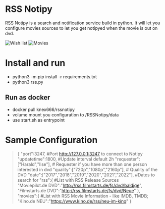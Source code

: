 # RSS Notipy

RSS Notipy is a search and notification service build in python.
It will let you configure movies sources to let you get notipyed when the movie is out on dvd.

![Wish list](https://i.ibb.co/ynrnt56/1.png)
![Movies](https://i.ibb.co/MNfhBVJ/2.png)

# Install and run

* python3 -m pip install -r requirements.txt
* python3 rss.py

## Run as docker
* docker pull knex666/rssnotipy
* volume mount you configuration to /RSSNotipy/data
* use start.sh as entrypoint

# Sample Configuration

>{
>    "port":3247, #Port http://127.0.0.1:3247 to connect to Notipy 
>    "updatetime":1800, #Update interval default 2h 
>    "requester":["Harald","Ilse"], # Requester if you have more than one person interested in dvd 
>    "quality":["720p","1080p","2160p"], # Quality of the DVD 
>    "date":["2017","2018","2019","2020","2021","2022"], #Dates to search for 
>    "rss":{ #List with RSS Release Sources  
>        "Moviepilot.de DVD":"http://rss.filmstarts.de/fs/dvd/baldige", 
>        "Filmstarts.de DVD":"http://rss.filmstarts.de/fs/dvd/Neue" 
>    }, 
>    "movies":{ #List with RSS Movie Information - like IMDB, TMDB; 
>        "Kino.de NEU":"https://www.kino.de/rss/neu-im-kino" 
>} 
 


